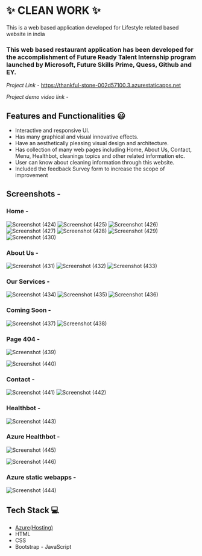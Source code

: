 # ✨ CLEAN WORK  ✨

This is a web based application developed for Lifestyle  related based website in india

### This web based restaurant application has been developed for the accomplishment of Future Ready Talent Internship program launched by Microsoft, Future Skills Prime, Quess, Github and EY.


*Project Link* - https://thankful-stone-002d57100.3.azurestaticapps.net


*Project demo video link*  - 


## Features and Functionalities 😃

- Interactive and responsive UI.
- Has many graphical and visual innovative effects.
- Have an aesthetically pleasing visual design and architecture.
- Has collection of many web pages including Home, About Us, Contact, Menu, Healthbot,  cleanings topics and other related information etc.
- User can know about cleaning information through this website.
- Included the feedback Survey form to increase the scope of improvement 

## Screenshots  -


### Home  - 

![Screenshot (424)](https://user-images.githubusercontent.com/125962232/232756388-c305baa6-5e48-475e-8e7e-390ce8c7fe6a.png)
![Screenshot (425)](https://user-images.githubusercontent.com/125962232/232756419-dbae00ed-0a6c-4a69-9c33-239eb559fd3b.png)
![Screenshot (426)](https://user-images.githubusercontent.com/125962232/232756439-ae89dc44-9562-4959-b473-5578c290569a.png)
![Screenshot (427)](https://user-images.githubusercontent.com/125962232/232756463-6a5803e8-582c-4c45-bb41-ad0d5efa0432.png)
![Screenshot (428)](https://user-images.githubusercontent.com/125962232/232756478-4ed657fc-4bd3-408f-9229-29f22d91ab75.png)
![Screenshot (429)](https://user-images.githubusercontent.com/125962232/232756493-2552dcc1-3a14-4c0a-a41f-360b4c286299.png)
![Screenshot (430)](https://user-images.githubusercontent.com/125962232/232756500-56f9e12c-3deb-4c90-bdec-3cf7a5f4aec1.png)



### About Us  -




![Screenshot (431)](https://user-images.githubusercontent.com/125962232/232756720-090b2039-0134-4bad-b8db-61ae1e188e08.png)
![Screenshot (432)](https://user-images.githubusercontent.com/125962232/232756744-18f7e7b2-f81e-4010-8507-94f856f154d8.png)
![Screenshot (433)](https://user-images.githubusercontent.com/125962232/232756752-444aad99-4902-4419-8b25-16cdd23ef793.png)




### Our Services  -


![Screenshot (434)](https://user-images.githubusercontent.com/125962232/232756971-b1583460-91e4-45fb-8ce3-2f7a29051ccd.png)
![Screenshot (435)](https://user-images.githubusercontent.com/125962232/232756998-28898474-6cde-45f8-a8e2-4d7afcad317a.png)
![Screenshot (436)](https://user-images.githubusercontent.com/125962232/232757006-ca6afe7b-c225-4cbf-b9b1-3625b85f3dc8.png)



### Coming Soon  -

![Screenshot (437)](https://user-images.githubusercontent.com/125962232/232757205-34734f5b-31f1-446f-bd25-bdaf3832c8a1.png)
![Screenshot (438)](https://user-images.githubusercontent.com/125962232/232757215-87796718-39f9-4d5a-8ebf-1bc0b98b14a1.png)


### Page 404  -

![Screenshot (439)](https://user-images.githubusercontent.com/125962232/232757316-35884d77-1915-4713-87ef-8567434afb0d.png)


![Screenshot (440)](https://user-images.githubusercontent.com/125962232/232757330-026c2d04-7f23-4261-bdbf-2dd4fad77414.png)


### Contact  -

![Screenshot (441)](https://user-images.githubusercontent.com/125962232/232757535-4090a663-251d-44af-ad08-efe487d2635f.png)
![Screenshot (442)](https://user-images.githubusercontent.com/125962232/232757558-a4227be6-ece4-4aef-ba3f-cae944c27c20.png)






### Healthbot  -


![Screenshot (443)](https://user-images.githubusercontent.com/125962232/232757740-c53ce644-48a4-47d4-ab9c-3db29dfe2237.png)





### Azure Healthbot  -




![Screenshot (445)](https://user-images.githubusercontent.com/125962232/232757971-c4cc4c0c-5000-4c6d-bc85-13c1a9dc883f.png)




![Screenshot (446)](https://user-images.githubusercontent.com/125962232/232757978-8a7cc651-45dd-4180-b464-863da7252d11.png)






### Azure static webapps  -





![Screenshot (444)](https://user-images.githubusercontent.com/125962232/232758006-a10f0722-ca88-4ade-8e3d-03accd28b91a.png)













## Tech Stack 💻

- [Azure(Hosting)](https://azure.microsoft.com/en-in/features/azure-portal/)
- HTML
- CSS
- Bootstrap
- JavaScript
